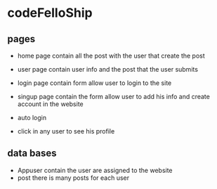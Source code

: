 # codeFelloShip

## pages
* home page contain all the post with the user that create the post
* user page contain user info and the post that the user submits
* login page contain form allow user to login to the site
* singup page contain the form allow user to add his info and create account in the website


* auto login
* click in any user to see his profile
## data bases

* Appuser contain the user are assigned to the website
* post there is many posts for each user
